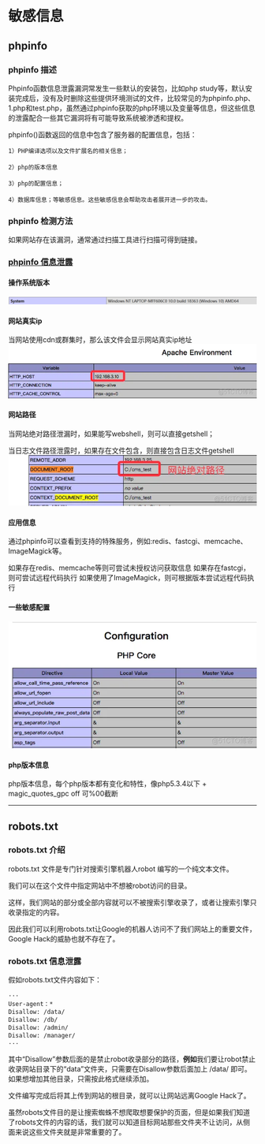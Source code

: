# 敏感信息

## phpinfo

### phpinfo 描述

Phpinfo函数信息泄露漏洞常发生一些默认的安装包，比如php study等，默认安装完成后，没有及时删除这些提供环境测试的文件，比较常见的为phpinfo.php、1.php和test.php，虽然通过phpinfo获取的php环境以及变量等信息，但这些信息的泄露配合一些其它漏洞将有可能导致系统被渗透和提权。

phpinfo()函数返回的信息中包含了服务器的配置信息，包括：

```
1）PHP编译选项以及文件扩展名的相关信息；

2）php的版本信息

3）php的配置信息；

4）数据库信息；等敏感信息。这些敏感信息会帮助攻击者展开进一步的攻击。
```

### phpinfo 检测方法

如果网站存在该漏洞，通常通过扫描工具进行扫描可得到链接。

### [phpinfo 信息泄露](https://blog.51cto.com/z2ppp/2063173)

#### 操作系统版本

![在这里插入图片描述](image/20210225095918968.png)

#### 网站真实ip

当网站使用cdn或群集时，那么该文件会显示网站真实ip地址
 ![phpinfo信息泄漏_phpinfo](image/resize,m_fixed,w_1184.webp)

#### 网站路径

当网站绝对路径泄漏时，如果能写webshell，则可以直接getshell；

当日志文件路径泄露时，如果存在文件包含，则直接包含日志文件getshell
 ![phpinfo信息泄漏_信息泄漏_02](image/resize,m_fixed,w_1184-17068430377931.webp)

#### 应用信息

通过phpinfo可以查看到支持的特殊服务，例如:redis、fastcgi、memcache、ImageMagick等。

如果存在redis、memcache等则可尝试未授权访问获取信息
如果存在fastcgi，则可尝试远程代码执行
如果使用了ImageMagick，则可根据版本尝试远程代码执行

#### 一些敏感配置

![phpinfo信息泄漏_phpinfo_08](image/resize,m_fixed,w_1184-17068430377957.webp)

#### php版本信息

php版本信息，每个php版本都有变化和特性，像php5.3.4以下 + magic_quotes_gpc off 可%00截断

***

## robots.txt

### robots.txt 介绍

robots.txt 文件是专门针对搜索引擎机器人robot 编写的一个纯文本文件。

我们可以在这个文件中指定网站中不想被robot访问的目录。

这样，我们网站的部分或全部内容就可以不被搜索引擎收录了，或者让搜索引擎只收录指定的内容。

因此我们可以利用robots.txt让Google的机器人访问不了我们网站上的重要文件，Google Hack的威胁也就不存在了。

### robots.txt 信息泄露

假如robots.txt文件内容如下：

```
···
User-agent：*
Disallow: /data/
Disallow: /db/
Disallow: /admin/
Disallow: /manager/
···
```

其中“Disallow”参数后面的是禁止robot收录部分的路径，**例如**我们要让robot禁止收录网站目录下的“data”文件夹，只需要在Disallow参数后面加上 /data/ 即可。如果想增加其他目录，只需按此格式继续添加。

文件编写完成后将其上传到网站的根目录，就可以让网站远离Google Hack了。

虽然robots文件目的是让搜索蜘蛛不想爬取想要保护的页面，但是如果我们知道了robots文件的内容的话，我们就可以知道目标网站那些文件夹不让访问，从侧面来说这些文件夹就是非常重要的了。